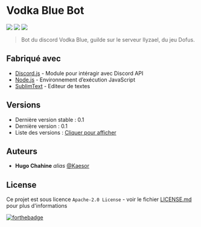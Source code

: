 # Vodka Blue Bot

[![](https://img.shields.io/discord/372371393783791629?style=flat-square&logo=discord)](https://discord.com/)
[![](https://img.shields.io/badge/discordjs-v12.5.1-blue.svg?style=flat-square)](https://www.npmjs.com/package/discord.js)
[![](https://img.shields.io/badge/version-0.1-blue.svg?style=flat-square&logo=discord)](https://github.com/Kaesor/Vodka-Blue)


> Bot du discord Vodka Blue, guilde sur le serveur Ilyzael, du jeu Dofus.

## Fabriqué avec

* [Discord.js](https://discord.js.org/#/) - Module pour intéragir avec Discord API
* [Node.js](https://nodejs.org/fr/) - Environnement d’exécution JavaScript
* [SublimText](https://www.sublimetext.com/) - Editeur de textes


## Versions
* Dernière version stable : 0.1
* Dernière version : 0.1
* Liste des versions : [Cliquer pour afficher](https://github.com/Kaesor/Vodka-Blue/tags)

## Auteurs
* **Hugo Chahine** _alias_ [@Kaesor](https://github.com/Kaesor)


## License

Ce projet est sous licence ``Apache-2.0 License`` - voir le fichier [LICENSE.md](LICENSE.md) pour plus d'informations

[![forthebadge](https://forthebadge.com/images/badges/built-with-love.svg)](https://forthebadge.com)